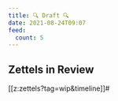 ```yaml
---
title: 🔍 Draft 🔍
date: 2021-08-24T09:07
feed:
  count: 5
---
```



## Zettels in Review

[[z:zettels?tag=wip&timeline]]#

